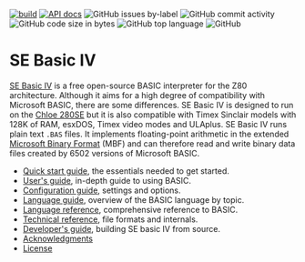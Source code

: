 [![build](https://github.com/cheveron/sebasic4/actions/workflows/main.yml/badge.svg)](https://github.com/cheveron/sebasic4/actions/workflows/main.yml)
[![API docs](https://github.com/cheveron/sebasic4/actions/workflows/api.yml/badge.svg)](https://github.com/cheveron/sebasic4/actions/workflows/api.yml)
![GitHub issues by-label](https://img.shields.io/github/issues/cheveron/sebasic4/bug)
![GitHub commit activity](https://img.shields.io/github/commit-activity/m/cheveron/sebasic4)
![GitHub code size in bytes](https://img.shields.io/github/languages/code-size/cheveron/sebasic4)
![GitHub top language](https://img.shields.io/github/languages/top/cheveron/sebasic4)
![GitHub](https://img.shields.io/github/license/cheveron/sebasic4)

# SE Basic IV

[SE Basic IV](https://cheveron.github.io/sebasic4/) is a free open-source BASIC interpreter for the Z80 architecture. Although it aims for a high degree of compatibility with Microsoft BASIC, there are some differences. SE Basic IV is designed to run on the [Chloe 280SE](https://github.com/cheveron/sebasic4/wiki/Chloe-280SE) but it is also compatible with Timex Sinclair models with 128K of RAM, esxDOS, Timex video modes and ULAplus. SE Basic IV runs plain text `.BAS` files. It implements floating-point arithmetic in the extended [Microsoft Binary Format](https://github.com/cheveron/sebasic4/wiki/Technical-reference#microsoft-binary-format-extended) (MBF) and can therefore read and write binary data files created by 6502 versions of Microsoft BASIC.  

* [Quick start guide](https://github.com/cheveron/sebasic4/wiki/Quick-start-guide), the essentials needed to get started.
* [User's guide](https://github.com/cheveron/sebasic4/wiki/User's-guide), in-depth guide to using BASIC.
* [Configuration guide](https://github.com/cheveron/sebasic4/wiki/Configuration-guide), settings and options.
* [Language guide](https://github.com/cheveron/sebasic4/wiki/Language-guide), overview of the BASIC language by topic.
* [Language reference](https://github.com/cheveron/sebasic4/wiki/Language-reference), comprehensive reference to BASIC.
* [Technical reference](https://github.com/cheveron/sebasic4/wiki/Technical-reference), file formats and internals.
* [Developer's guide](https://github.com/cheveron/sebasic4/wiki/Developer-guide), building SE basic IV from source.
* [Acknowledgments](https://github.com/cheveron/sebasic4/wiki/Acknowledgments)
* [License](https://github.com/cheveron/sebasic4/wiki/License)
